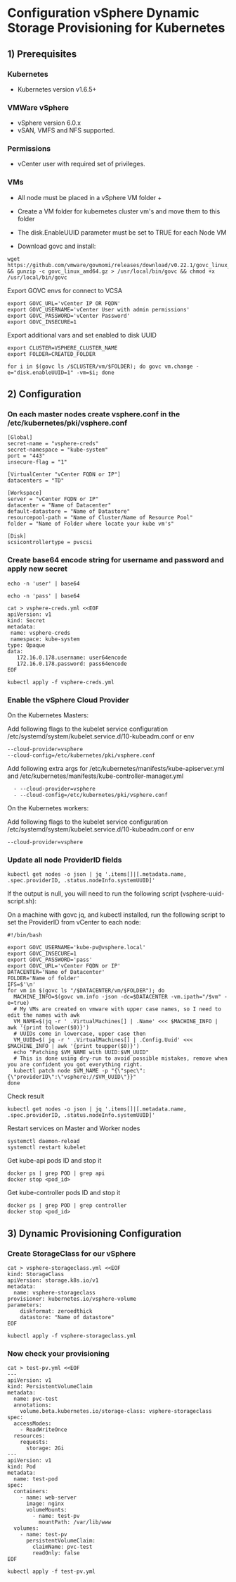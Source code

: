 # Configuration vSphere Dynamic Storage Provisioning for Kubernetes

## 1) Prerequisites

### Kubernetes

- Kubernetes version v1.6.5+

### VMWare vSphere

- vSphere version 6.0.x
- vSAN, VMFS and NFS supported.

### Permissions

- vCenter user with required set of privileges.

### VMs

- All node must be placed in a vSphere VM folder + 

- Create a VM folder for kubernetes cluster vm's and move them to this folder

- The disk.EnableUUID parameter must be set to TRUE for each Node VM
  
- Download govc and install: 

```
wget https://github.com/vmware/govmomi/releases/download/v0.22.1/govc_linux_amd64.gz && gunzip -c govc_linux_amd64.gz > /usr/local/bin/govc && chmod +x /usr/local/bin/govc
```

Export GOVC envs for connect to VCSA

```
export GOVC_URL='vCenter IP OR FQDN'
export GOVC_USERNAME='vCenter User with admin permissions'
export GOVC_PASSWORD='vCenter Password'
export GOVC_INSECURE=1
```

Export additional vars and set enabled to disk UUID

```
export CLUSTER=VSPHERE_CLUSTER_NAME
export FOLDER=CREATED_FOLDER

for i in $(govc ls /$CLUSTER/vm/$FOLDER); do govc vm.change -e="disk.enableUUID=1" -vm=$i; done
```  

## 2) Configuration

### On each master nodes create vsphere.conf in the /etc/kubernetes/pki/vsphere.conf

```
[Global]
secret-name = "vsphere-creds"
secret-namespace = "kube-system"
port = "443"
insecure-flag = "1"

[VirtualCenter "vCenter FQDN or IP"]
datacenters = "TD"

[Workspace]
server = "vCenter FQDN or IP"
datacenter = "Name of Datacenter"
default-datastore = "Name of Datastore"
resourcepool-path = "Name of Cluster/Name of Resource Pool"
folder = "Name of Folder where locate your kube vm's"

[Disk]
scsicontrollertype = pvscsi
```

### Create base64 encode string for username and password and apply new secret
```
echo -n 'user' | base64

echo -n 'pass' | base64

cat > vsphere-creds.yml <<EOF
apiVersion: v1
kind: Secret
metadata:
 name: vsphere-creds
 namespace: kube-system
type: Opaque
data:
   172.16.0.178.username: user64encode
   172.16.0.178.password: pass64encode
EOF

kubectl apply -f vsphere-creds.yml
```

### Enable the vSphere Cloud Provider

On the Kubernetes Masters:

Add following flags to the kubelet service configuration /etc/systemd/system/kubelet.service.d/10-kubeadm.conf or env

```
--cloud-provider=vsphere
--cloud-config=/etc/kubernetes/pki/vsphere.conf
```

Add following extra args for /etc/kubernetes/manifests/kube-apiserver.yml and /etc/kubernetes/manifests/kube-controller-manager.yml

```
  - --cloud-provider=vsphere
  - --cloud-config=/etc/kubernetes/pki/vsphere.conf
```

On the Kubernetes workers:

Add following flags to the kubelet service configuration /etc/systemd/system/kubelet.service.d/10-kubeadm.conf or env

```
--cloud-provider=vsphere
```

### Update all node ProviderID fields

```
kubectl get nodes -o json | jq '.items[]|[.metadata.name, .spec.providerID, .status.nodeInfo.systemUUID]'
```

If the output is null, you will need to run the following script (vsphere-uuid-script.sh):

On a machine with govc jq, and kubectl installed, run the following script to set the ProviderID from vCenter to each node:

```
#!/bin/bash

export GOVC_USERNAME='kube-pv@vsphere.local'
export GOVC_INSECURE=1
export GOVC_PASSWORD='pass'
export GOVC_URL='vCenter FQDN or IP'
DATACENTER='Name of Datacenter'
FOLDER='Name of folder'
IFS=$'\n'
for vm in $(govc ls "/$DATACENTER/vm/$FOLDER"); do
  MACHINE_INFO=$(govc vm.info -json -dc=$DATACENTER -vm.ipath="/$vm" -e=true)
  # My VMs are created on vmware with upper case names, so I need to edit the names with awk
  VM_NAME=$(jq -r ' .VirtualMachines[] | .Name' <<< $MACHINE_INFO | awk '{print tolower($0)}')
  # UUIDs come in lowercase, upper case then
  VM_UUID=$( jq -r ' .VirtualMachines[] | .Config.Uuid' <<< $MACHINE_INFO | awk '{print toupper($0)}')
  echo "Patching $VM_NAME with UUID:$VM_UUID"
  # This is done using dry-run to avoid possible mistakes, remove when you are confident you got everything right.
  kubectl patch node $VM_NAME -p "{\"spec\":{\"providerID\":\"vsphere://$VM_UUID\"}}"
done
```

Check result

```
kubectl get nodes -o json | jq '.items[]|[.metadata.name, .spec.providerID, .status.nodeInfo.systemUUID]'
```

Restart services on Master and Worker nodes

```
systemctl daemon-reload
systemctl restart kubelet
```

Get kube-api pods ID and stop it

```
docker ps | grep POD | grep api 
docker stop <pod_id>
```

Get kube-controller pods ID and stop it

```
docker ps | grep POD | grep controller 
docker stop <pod_id>
```

## 3) Dynamic Provisioning Configuration

### Create StorageClass for our vSphere

```
cat > vsphere-storageclass.yml <<EOF
kind: StorageClass
apiVersion: storage.k8s.io/v1
metadata:
  name: vsphere-storageclass
provisioner: kubernetes.io/vsphere-volume
parameters:
    diskformat: zeroedthick
    datastore: "Name of datastore"
EOF

kubectl apply -f vsphere-storageclass.yml
```

### Now check your provisioning 

```
cat > test-pv.yml <<EOF
---
apiVersion: v1
kind: PersistentVolumeClaim
metadata:
  name: pvc-test
  annotations:
    volume.beta.kubernetes.io/storage-class: vsphere-storageclass
spec:
  accessModes:
    - ReadWriteOnce
  resources:
    requests:
      storage: 2Gi
---
apiVersion: v1
kind: Pod
metadata:
  name: test-pod
spec:
  containers:
    - name: web-server
      image: nginx
      volumeMounts:
        - name: test-pv
          mountPath: /var/lib/www
  volumes:
    - name: test-pv
      persistentVolumeClaim:
        claimName: pvc-test
        readOnly: false
EOF

kubectl apply -f test-pv.yml
```
